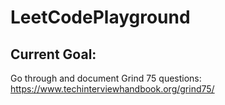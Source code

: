 # LeetCodePlayground

## Current Goal:
Go through and document Grind 75 questions: https://www.techinterviewhandbook.org/grind75/
